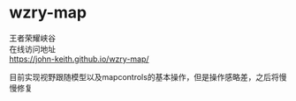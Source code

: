 # wzry-map
王者荣耀峡谷  
在线访问地址  
https://john-keith.github.io/wzry-map/


目前实现视野跟随模型以及mapcontrols的基本操作，但是操作感略差，之后将慢慢修复
